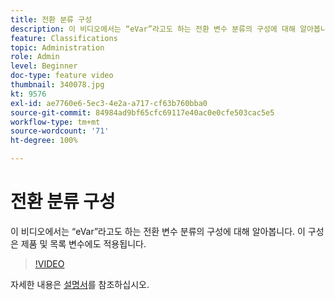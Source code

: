 ```yaml
---
title: 전환 분류 구성
description: 이 비디오에서는 “eVar”라고도 하는 전환 변수 분류의 구성에 대해 알아봅니다. 이 구성은 제품 및 목록 변수에도 적용됩니다.
feature: Classifications
topic: Administration
role: Admin
level: Beginner
doc-type: feature video
thumbnail: 340078.jpg
kt: 9576
exl-id: ae7760e6-5ec3-4e2a-a717-cf63b760bba0
source-git-commit: 84984ad9bf65cfc69117e40ac0e0cfe503cac5e5
workflow-type: tm+mt
source-wordcount: '71'
ht-degree: 100%

---
```


# 전환 분류 구성

이 비디오에서는 “eVar”라고도 하는 전환 변수 분류의 구성에 대해 알아봅니다. 이 구성은 제품 및 목록 변수에도 적용됩니다.

>[!VIDEO](https://video.tv.adobe.com/v/340078/?quality=12&learn=on)

자세한 내용은 [설명서](https://experienceleague.adobe.com/docs/analytics/admin/admin-tools/conversion-variables/conversion-classifications.html?lang=ko-KR)를 참조하십시오.
